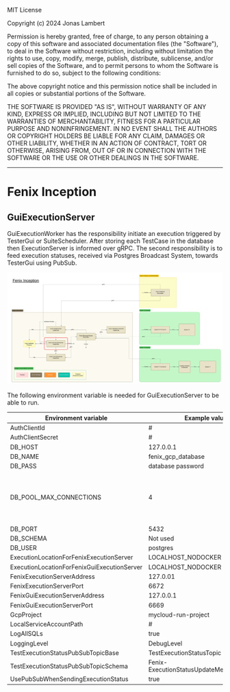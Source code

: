 MIT License

Copyright (c) 2024 Jonas Lambert

Permission is hereby granted, free of charge, to any person obtaining a copy of this software and associated documentation files (the "Software"), to deal in the Software without restriction, including without limitation the rights to use, copy, modify, merge, publish, distribute, sublicense, and/or sell copies of the Software, and to permit persons to whom the Software is furnished to do so, subject to the following conditions:

The above copyright notice and this permission notice shall be included in all copies or substantial portions of the Software.

THE SOFTWARE IS PROVIDED "AS IS", WITHOUT WARRANTY OF ANY KIND, EXPRESS OR IMPLIED, INCLUDING BUT NOT LIMITED TO THE WARRANTIES OF MERCHANTABILITY, FITNESS FOR A PARTICULAR PURPOSE AND NONINFRINGEMENT. IN NO EVENT SHALL THE AUTHORS OR COPYRIGHT HOLDERS BE LIABLE FOR ANY CLAIM, DAMAGES OR OTHER LIABILITY, WHETHER IN AN ACTION OF CONTRACT, TORT OR OTHERWISE, ARISING FROM, OUT OF OR IN CONNECTION WITH THE SOFTWARE OR THE USE OR OTHER DEALINGS IN THE SOFTWARE.

***

# Fenix Inception

## GuiExecutionServer
GuiExecutionWorker has the responsibility initiate an execution triggered by TesterGui or SuiteScheduler. After storing each TestCase in the database then ExecutionServer is informed over gRPC. The second responsibility is to feed execution statuses, received via Postgres Broadcast System, towards TesterGui using PubSub. 

![Fenix Inception - GuiExecutionServer](./Documentation/FenixInception-Overview-NonDetailed-GuiExecutionServer.png "Fenix Inception - GuiExecutionServer")

The following environment variable is needed for GuiExecutionServer to be able to run.

| Environment variable                        | Example value                            | comment                                                                        |
|---------------------------------------------|------------------------------------------|--------------------------------------------------------------------------------|
| AuthClientId                                | #                                        |                                                                                |
| AuthClientSecret                            | #                                        |                                                                                |
| DB_HOST                                     | 127.0.0.1                                |                                                                                |
| DB_NAME                                     | fenix_gcp_database                       |                                                                                |
| DB_PASS                                     | database password                        |                                                                                |
| DB_POOL_MAX_CONNECTIONS                     | 4                                        | The number of connections towards the database that the ExectionServer can use |
| DB_PORT                                     | 5432                                     |                                                                                |
| DB_SCHEMA                                   | Not used                                 |                                                                                |
| DB_USER                                     | postgres                                 |                                                                                |
| ExecutionLocationForFenixExecutionServer    | LOCALHOST_NODOCKER                       |                                                                                |
| ExecutionLocationForFenixGuiExecutionServer | LOCALHOST_NODOCKER                       |                                                                                |
| FenixExecutionServerAddress                 | 127.0.01                                 |                                                                                |
| FenixExecutionServerPort                    | 6672                                      |                                                                                |
| FenixGuiExecutionServerAddress              | 127.0.0.1                                |                                                                                |
| FenixGuiExecutionServerPort                 | 6669                                     |                                                                                |
| GcpProject                                  | mycloud-run-project                      |                                                                                |
| LocalServiceAccountPath                     | #                                        |                                                                                |
| LogAllSQLs                                  | true                                     |                                                                                |
| LoggingLevel                                | DebugLevel                               |                                                                                |
| TestExecutionStatusPubSubTopicBase          | TestExecutionStatusTopic                 |                                                                                |
| TestExecutionStatusPubSubTopicSchema        | Fenix-ExecutionStatusUpdateMessageSchema |                                                                                |
| UsePubSubWhenSendingExecutionStatus         | true                                     |                                                                                |

